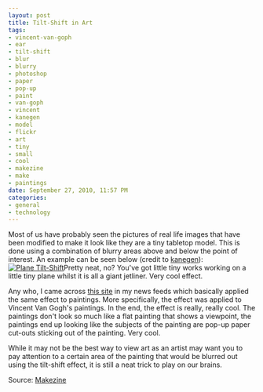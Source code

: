 ```yaml
--- 
layout: post
title: Tilt-Shift in Art
tags: 
- vincent-van-goph
- ear
- tilt-shift
- blur
- blurry
- photoshop
- paper
- pop-up
- paint
- van-goph
- vincent
- kanegen
- model
- flickr
- art
- tiny
- small
- cool
- makezine
- make
- paintings
date: September 27, 2010, 11:57 PM
categories: 
- general
- technology
---
```

Most of us have probably seen the pictures of real life images that have been modified to make it look like they are a tiny tabletop model. This is done using a combination of blurry areas above and below the point of interest. An example can be seen below (credit to [kanegen](http://www.flickr.com/photos/kanegen/3333184338/)):[![](//files/2010/09/3333184338_45a2aba635.jpg "Plane Tilt-Shift")](http://www.flickr.com/photos/kanegen/3333184338/)Pretty neat, no? You've got little tiny works working on a little tiny plane whilst it is all a giant jetliner. Very cool effect.

Any who, I came across [this site](http://www.artcyclopedia.com/hot/tilt-shift-van-gogh.htm) in my news feeds which basically applied the same effect to paintings. More specifically, the effect was applied to Vincent Van Gogh's paintings. In the end, the effect is really, really cool. The paintings don't look so much like a flat painting that shows a viewpoint, the paintings end up looking like the subjects of the painting are pop-up paper cut-outs sticking out of the painting. Very cool.

While it may not be the best way to view art as an artist may want you to pay attention to a certain area of the painting that would be blurred out using the tilt-shift effect, it is still a neat trick to play on our brains.

Source: [Makezine](http://blog.makezine.com/archive/2010/09/tilt-shift_van_gogh.html)
